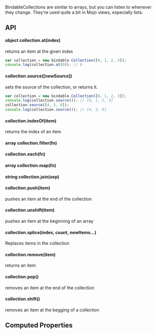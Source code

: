 BindableCollections are similar to arrays, but you can listen to whenever they change. They're
used quite a bit in Mojo views, especially lists.

## API

#### object collection.at(index)

returns an item at the given index

```javascript
var collection = new bindable.Collection([0, 1, 2, 3]);
console.log(collection.at(0)); // 0
```

#### collection.source([newSource])

sets the source of the collection, or returns it.

```javascript
var collection = new bindable.Collection([0, 1, 2, 3]);
console.log(collection.source()); // [0, 1, 2, 3]
collection.source([4, 5, 6]);
console.log(collection.source()); // [4, 5, 6]
```

#### collection.indexOf(item)

returns the index of an item

#### array collection.filter(fn)

#### collection.each(fn)

#### array collection.map(fn)

#### string collection.join(sep)

#### collection.push(item)

pushes an item at the end of the collection

#### collection.unshift(item)

pushes an item at the beginning of an array

#### collection.splice(index, count, newItems...)

Replaces items in the collection

#### collection.remove(item)

returns an item

#### collection.pop()

removes an item at the end of the collection

#### collection.shift()

removes an item at the begging of a collection

## Computed Properties





